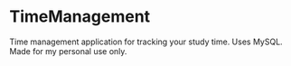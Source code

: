 # TimeManagement
Time management application for tracking your study time. Uses MySQL. Made for my personal use only.
